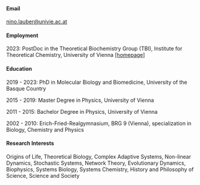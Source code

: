 
#### Email

nino.lauber@univie.ac.at

#### Employment

2023: PostDoc in the Theoretical Biochemistry Group (TBI), Institute for Theoretical Chemistry, University of Vienna [[homepage]](https://www.tbi.univie.ac.at/index.html)

#### Education

2019 - 2023: PhD in Molecular Biology and Biomedicine, University of the Basque Country

2015 - 2019: Master Degree in Physics, University of Vienna

2011 - 2015: Bachelor Degree in Physics, University of Vienna

2002 - 2010: Erich-Fried-Realgymnasium, BRG 9 (Vienna), specialization in Biology, Chemistry and Physics

#### Research Interests

Origins of Life, Theoretical Biology, Complex Adaptive Systems, Non-linear Dynamics, Stochastic Systems, Network Theory, Evolutionary Dynamics, Biophysics, Systems Biology, Systems Chemistry, History and Philosophy of Science, Science and Society
